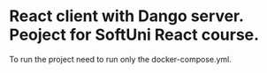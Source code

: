 # React client with Dango server. Peoject for SoftUni React course.

To run the project need to run only the docker-compose.yml.
